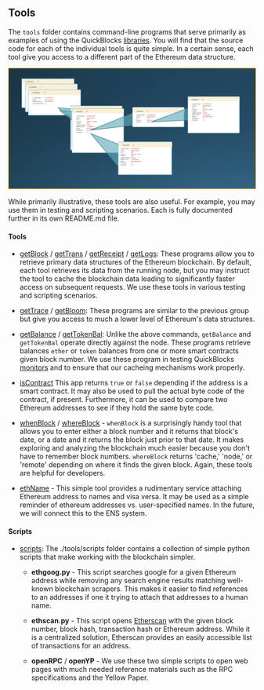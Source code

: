 ## Tools

The `tools` folder contains command-line programs that serve primarily as examples of using the QuickBlocks [libraries](../libs). You will find that the source code for each of the individual tools is quite simple. In a certain sense, each tool give you access to a different part of the Ethereum data structure.

<img src="../other/images/data_structures.png" style="border:1px orange solid">

While primarily illustrative, these tools are also useful. For example, you may use them in testing and scripting scenarios. Each is fully documented further in its own README.md file.

#### Tools

+ [getBlock](getBlock) / [getTrans](getTrans) / [getReceipt](getReceipt) / [getLogs](getLogs): These programs allow you to retrieve primary data structures of the Ethereum blockchain. By default, each tool retrieves its data from the running node, but you may instruct the tool to cache the blockchain data leading to significantly faster access on subsequent requests. We use these tools in various testing and scripting scenarios.

+ [getTrace](getTrace) / [getBloom](getBloom): These programs are similar to the previous group but give you access to much a lower level of Ethereum's data structures.

+ [getBalance](getBalance) / [getTokenBal](getTokenBal): Unlike the above commands, `getBalance` and `getTokenBal` operate directly against the node. These programs retrieve balances `ether` or `token` balances from one or more smart contracts given block number. We use these program in testing QuickBlocks [monitors](../monitors) and to ensure that our cacheing mechanisms work properly.

+ [isContract](isContract) This app returns `true` or `false` depending if the address is a smart contract. It may also be used to pull the actual byte code of the contract, if present. Furthermore, it can be used to compare two Ethereum addresses to see if they hold the same byte code.

+ [whenBlock](whenBlock) / [whereBlock](whereBlock) - `whenBlock` is a surprisingly handy tool that allows you to enter either a block number and it returns that block's date, or a date and it returns the block just prior to that date. It makes exploring and analyzing the blockchain much easier because you don't have to remember block numbers. `whereBlock` returns 'cache,' 'node,' or 'remote' depending on where it finds the given block. Again, these tools are helpful for developers.

+ [ethName](ethName) - This simple tool provides a rudimentary service attaching Ethereum address to names and visa versa. It may be used as a simple reminder of ethereum addresses vs. user-specified names. In the future, we will connect this to the ENS system.

#### Scripts

+ [scripts](scripts): The ./tools/scripts folder contains a collection of simple python scripts that make working with the blockchain simpler.

    - **ethgoog.py** - This script searches google for a given Ethereum address while removing any search engine results matching well-known blockchain scrapers. This makes it easier to find references to an addresses if one it trying to attach that addresses to a human name.

    - **ethscan.py** - This script opens [Etherscan](http://etherscan.io) with the given block number, block hash, transaction hash or Ethereum address. While it is a centralized solution, Etherscan provides an easily accessible list of transactions for an address.

    - **openRPC** / **openYP** - We use these two simple scripts to open web pages with much needed reference materials such as the RPC specifications and the Yellow Paper.
